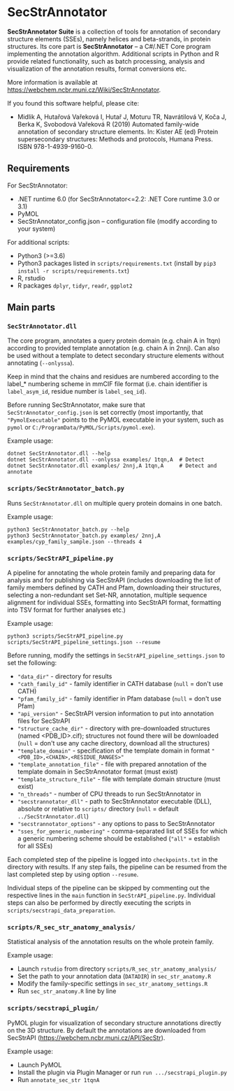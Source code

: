 # SecStrAnnotator

**SecStrAnnotator Suite** is a collection of tools for annotation of secondary structure elements (SSEs), namely helices and beta-strands, in protein structures. Its core part is **SecStrAnnotator** – a C#/.NET Core program implementing the annotation algorithm. Additional scripts in Python and R provide related functionality, such as batch processing, analysis and visualization of the annotation results, format conversions etc.

More information is available at <https://webchem.ncbr.muni.cz/Wiki/SecStrAnnotator>.

If you found this software helpful, please cite:

- Midlik A, Hutařová Vařeková I, Hutař J, Moturu TR, Navrátilová V, Koča J, Berka K, Svobodová Vařeková R (2019) Automated family-wide annotation of secondary structure elements. In: Kister AE (ed) Protein supersecondary structures: Methods and protocols, Humana Press. ISBN 978-1-4939-9160-0.

## Requirements

For SecStrAnnotator:

- .NET runtime 6.0 (for SecStrAnnotator<=2.2: .NET Core runtime 3.0 or 3.1)
- PyMOL
- SecStrAnnotator_config.json – configuration file (modify according to your system)

For additional scripts:

- Python3 (>=3.6)
- Python3 packages listed in `scripts/requirements.txt` (install by `pip3 install -r scripts/requirements.txt`)
- R, rstudio
- R packages `dplyr`, `tidyr`, `readr`, `ggplot2`

## Main parts

### `SecStrAnnotator.dll`

The core program, annotates a query protein domain (e.g. chain A in 1tqn) according to provided template annotation (e.g. chain A in 2nnj). Can also be used without a template to detect secondary structure elements without annotating (`--onlyssa`).

Keep in mind that the chains and residues are numbered according to the label_* numbering scheme in mmCIF file format (i.e. chain identifier is `label_asym_id`, residue number is `label_seq_id`).

Before running SecStrAnnotator, make sure that `SecStrAnnotator_config.json` is set correctly (most importantly, that `"PymolExecutable"` points to the PyMOL executable in your system, such as `pymol` or `C:/ProgramData/PyMOL/Scripts/pymol.exe`).

Example usage:

    dotnet SecStrAnnotator.dll --help
    dotnet SecStrAnnotator.dll --onlyssa examples/ 1tqn,A  # Detect
    dotnet SecStrAnnotator.dll examples/ 2nnj,A 1tqn,A     # Detect and annotate

### `scripts/SecStrAnnotator_batch.py`

Runs `SecStrAnnotator.dll` on multiple query protein domains in one batch.

Example usage:

    python3 SecStrAnnotator_batch.py --help
    python3 SecStrAnnotator_batch.py examples/ 2nnj,A examples/cyp_family_sample.json --threads 4

### `scripts/SecStrAPI_pipeline.py`

A pipeline for annotating the whole protein family and preparing data for analysis and for publishing via SecStrAPI (includes downloading the list of family members defined by CATH and Pfam, downloading their structures, selecting a non-redundant set Set-NR, annotation, multiple sequence alignment for individual SSEs, formatting into SecStrAPI format, formatting into TSV format for further analyses etc.)

Example usage:

    python3 scripts/SecStrAPI_pipeline.py scripts/SecStrAPI_pipeline_settings.json --resume

Before running, modify the settings in `SecStrAPI_pipeline_settings.json` to set the following:

- `"data_dir"` - directory for results
- `"cath_family_id"` - family identifier in CATH database (`null` = don't use CATH)
- `"pfam_family_id"` - family identifier in Pfam database (`null` = don't use Pfam)
- `"api_version"` - SecStrAPI version information to put into annotation files for SecStrAPI
- `"structure_cache_dir"` - directory with pre-downloaded structures (named \<PDB_ID\>.cif); structures not found there will be downloaded (`null` = don't use any cache directory, download all the structures)
- `"template_domain"` - specification of the template domain in format `"<PDB_ID>,<CHAIN>,<RESIDUE_RANGES>"`
- `"template_annotation_file"` - file with prepared annotation of the template domain in SecStrAnnotator format (must exist)
- `"template_structure_file"` - file with template domain structure (must exist)
- `"n_threads"` - number of CPU threads to run SecStrAnnotator in
- `"secstrannotator_dll"` - path to SecStrAnnotator executable (DLL), absolute or relative to `scripts/` directory (`null` = default `../SecStrAnnotator.dll`)
- `"secstrannotator_options"` - any options to pass to SecStrAnnotator
- `"sses_for_generic_numbering"` - comma-separated list of SSEs for which a generic numbering scheme should be established (`"all"` = establish for all SSEs)

Each completed step of the pipeline is logged into `checkpoints.txt` in the directory with results. If any step fails, the pipeline can be resumed from the last completed step by using option `--resume`.

Individual steps of the pipeline can be skipped by commenting out the respective lines in the `main` function in `SecStrAPI_pipeline.py`. Individual steps can also be performed by directly executing the scripts in `scripts/secstrapi_data_preparation`.

### `scripts/R_sec_str_anatomy_analysis/`

Statistical analysis of the annotation results on the whole protein family.

Example usage:

- Launch `rstudio` from directory `scripts/R_sec_str_anatomy_analysis/`
- Set the path to your annotation data (`DATADIR`) in `sec_str_anatomy.R`
- Modify the family-specific settings in `sec_str_anatomy_settings.R`
- Run `sec_str_anatomy.R` line by line

### `scripts/secstrapi_plugin/`

PyMOL plugin for visualization of secondary structure annotations directly on the 3D structure. By default the annotations are downloaded from SecStrAPI (<https://webchem.ncbr.muni.cz/API/SecStr>).

Example usage:

- Launch PyMOL
- Install the plugin via Plugin Manager or run `run .../secstrapi_plugin.py`
- Run `annotate_sec_str 1tqnA`
